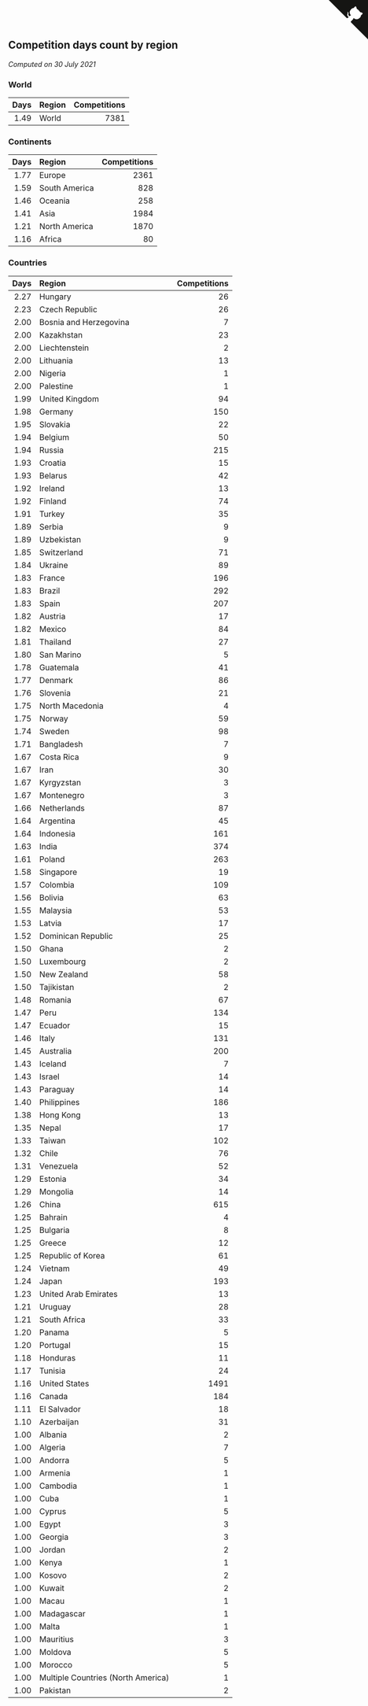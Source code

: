 ## Competition days count by region

*Computed on 30 July 2021*


### World

| Days | Region | Competitions |
| ---: | :--- | ---: |
| 1.49 | World | 7381 |

### Continents

| Days | Region | Competitions |
| ---: | :--- | ---: |
| 1.77 | Europe | 2361 |
| 1.59 | South America | 828 |
| 1.46 | Oceania | 258 |
| 1.41 | Asia | 1984 |
| 1.21 | North America | 1870 |
| 1.16 | Africa | 80 |

### Countries

| Days | Region | Competitions |
| ---: | :--- | ---: |
| 2.27 | Hungary | 26 |
| 2.23 | Czech Republic | 26 |
| 2.00 | Bosnia and Herzegovina | 7 |
| 2.00 | Kazakhstan | 23 |
| 2.00 | Liechtenstein | 2 |
| 2.00 | Lithuania | 13 |
| 2.00 | Nigeria | 1 |
| 2.00 | Palestine | 1 |
| 1.99 | United Kingdom | 94 |
| 1.98 | Germany | 150 |
| 1.95 | Slovakia | 22 |
| 1.94 | Belgium | 50 |
| 1.94 | Russia | 215 |
| 1.93 | Croatia | 15 |
| 1.93 | Belarus | 42 |
| 1.92 | Ireland | 13 |
| 1.92 | Finland | 74 |
| 1.91 | Turkey | 35 |
| 1.89 | Serbia | 9 |
| 1.89 | Uzbekistan | 9 |
| 1.85 | Switzerland | 71 |
| 1.84 | Ukraine | 89 |
| 1.83 | France | 196 |
| 1.83 | Brazil | 292 |
| 1.83 | Spain | 207 |
| 1.82 | Austria | 17 |
| 1.82 | Mexico | 84 |
| 1.81 | Thailand | 27 |
| 1.80 | San Marino | 5 |
| 1.78 | Guatemala | 41 |
| 1.77 | Denmark | 86 |
| 1.76 | Slovenia | 21 |
| 1.75 | North Macedonia | 4 |
| 1.75 | Norway | 59 |
| 1.74 | Sweden | 98 |
| 1.71 | Bangladesh | 7 |
| 1.67 | Costa Rica | 9 |
| 1.67 | Iran | 30 |
| 1.67 | Kyrgyzstan | 3 |
| 1.67 | Montenegro | 3 |
| 1.66 | Netherlands | 87 |
| 1.64 | Argentina | 45 |
| 1.64 | Indonesia | 161 |
| 1.63 | India | 374 |
| 1.61 | Poland | 263 |
| 1.58 | Singapore | 19 |
| 1.57 | Colombia | 109 |
| 1.56 | Bolivia | 63 |
| 1.55 | Malaysia | 53 |
| 1.53 | Latvia | 17 |
| 1.52 | Dominican Republic | 25 |
| 1.50 | Ghana | 2 |
| 1.50 | Luxembourg | 2 |
| 1.50 | New Zealand | 58 |
| 1.50 | Tajikistan | 2 |
| 1.48 | Romania | 67 |
| 1.47 | Peru | 134 |
| 1.47 | Ecuador | 15 |
| 1.46 | Italy | 131 |
| 1.45 | Australia | 200 |
| 1.43 | Iceland | 7 |
| 1.43 | Israel | 14 |
| 1.43 | Paraguay | 14 |
| 1.40 | Philippines | 186 |
| 1.38 | Hong Kong | 13 |
| 1.35 | Nepal | 17 |
| 1.33 | Taiwan | 102 |
| 1.32 | Chile | 76 |
| 1.31 | Venezuela | 52 |
| 1.29 | Estonia | 34 |
| 1.29 | Mongolia | 14 |
| 1.26 | China | 615 |
| 1.25 | Bahrain | 4 |
| 1.25 | Bulgaria | 8 |
| 1.25 | Greece | 12 |
| 1.25 | Republic of Korea | 61 |
| 1.24 | Vietnam | 49 |
| 1.24 | Japan | 193 |
| 1.23 | United Arab Emirates | 13 |
| 1.21 | Uruguay | 28 |
| 1.21 | South Africa | 33 |
| 1.20 | Panama | 5 |
| 1.20 | Portugal | 15 |
| 1.18 | Honduras | 11 |
| 1.17 | Tunisia | 24 |
| 1.16 | United States | 1491 |
| 1.16 | Canada | 184 |
| 1.11 | El Salvador | 18 |
| 1.10 | Azerbaijan | 31 |
| 1.00 | Albania | 2 |
| 1.00 | Algeria | 7 |
| 1.00 | Andorra | 5 |
| 1.00 | Armenia | 1 |
| 1.00 | Cambodia | 1 |
| 1.00 | Cuba | 1 |
| 1.00 | Cyprus | 5 |
| 1.00 | Egypt | 3 |
| 1.00 | Georgia | 3 |
| 1.00 | Jordan | 2 |
| 1.00 | Kenya | 1 |
| 1.00 | Kosovo | 2 |
| 1.00 | Kuwait | 2 |
| 1.00 | Macau | 1 |
| 1.00 | Madagascar | 1 |
| 1.00 | Malta | 1 |
| 1.00 | Mauritius | 3 |
| 1.00 | Moldova | 5 |
| 1.00 | Morocco | 5 |
| 1.00 | Multiple Countries (North America) | 1 |
| 1.00 | Pakistan | 2 |


<a href="https://github.com/jonatanklosko/wca_statistics" class="github-corner" aria-label="View source on Github"><svg width="80" height="80" viewBox="0 0 250 250" style="fill:#151513; color:#fff; position: absolute; top: 0; border: 0; right: 0;" aria-hidden="true"><path d="M0,0 L115,115 L130,115 L142,142 L250,250 L250,0 Z"></path><path d="M128.3,109.0 C113.8,99.7 119.0,89.6 119.0,89.6 C122.0,82.7 120.5,78.6 120.5,78.6 C119.2,72.0 123.4,76.3 123.4,76.3 C127.3,80.9 125.5,87.3 125.5,87.3 C122.9,97.6 130.6,101.9 134.4,103.2" fill="currentColor" style="transform-origin: 130px 106px;" class="octo-arm"></path><path d="M115.0,115.0 C114.9,115.1 118.7,116.5 119.8,115.4 L133.7,101.6 C136.9,99.2 139.9,98.4 142.2,98.6 C133.8,88.0 127.5,74.4 143.8,58.0 C148.5,53.4 154.0,51.2 159.7,51.0 C160.3,49.4 163.2,43.6 171.4,40.1 C171.4,40.1 176.1,42.5 178.8,56.2 C183.1,58.6 187.2,61.8 190.9,65.4 C194.5,69.0 197.7,73.2 200.1,77.6 C213.8,80.2 216.3,84.9 216.3,84.9 C212.7,93.1 206.9,96.0 205.4,96.6 C205.1,102.4 203.0,107.8 198.3,112.5 C181.9,128.9 168.3,122.5 157.7,114.1 C157.9,116.9 156.7,120.9 152.7,124.9 L141.0,136.5 C139.8,137.7 141.6,141.9 141.8,141.8 Z" fill="currentColor" class="octo-body"></path></svg></a><style>.github-corner:hover .octo-arm{animation:octocat-wave 560ms ease-in-out}@keyframes octocat-wave{0%,100%{transform:rotate(0)}20%,60%{transform:rotate(-25deg)}40%,80%{transform:rotate(10deg)}}@media (max-width:500px){.github-corner:hover .octo-arm{animation:none}.github-corner .octo-arm{animation:octocat-wave 560ms ease-in-out}}</style>

